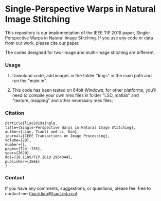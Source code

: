 # Single-Perspective Warps in Natural Image Stitching

This repository is our implementation of the IEEE TIP 2019 paper, Single-Perspective Warps in Natural Image Stitching. If you use any code or data from our work, please cite our paper.

The codes designed for two-image and multi-image stitching are different.

### Usage

1. Download code, add images in the folder "Imgs" in the main path and run the "main.m".

2. This code has been tested on 64bit Windows; for other platforms, you'll need to compile your own mex files in folder "LSD_matlab" and "texture_mapping" and other necessary mex files;


### Citation
```
@article{liao2019single,
title={Single-Perspective Warps in Natural Image Stitching},
author={Liao, Tianli and Li, Nan},
journal={IEEE Transactions on Image Processing},
volume={29},
number={},
pages={724--735},
year={2020},
doi={10.1109/TIP.2019.2934344},
publisher={IEEE}
}
```

### Contact

If you have any comments, suggestions, or questions, please feel free to contact me (tianli.liao@haut.edu.cn).
